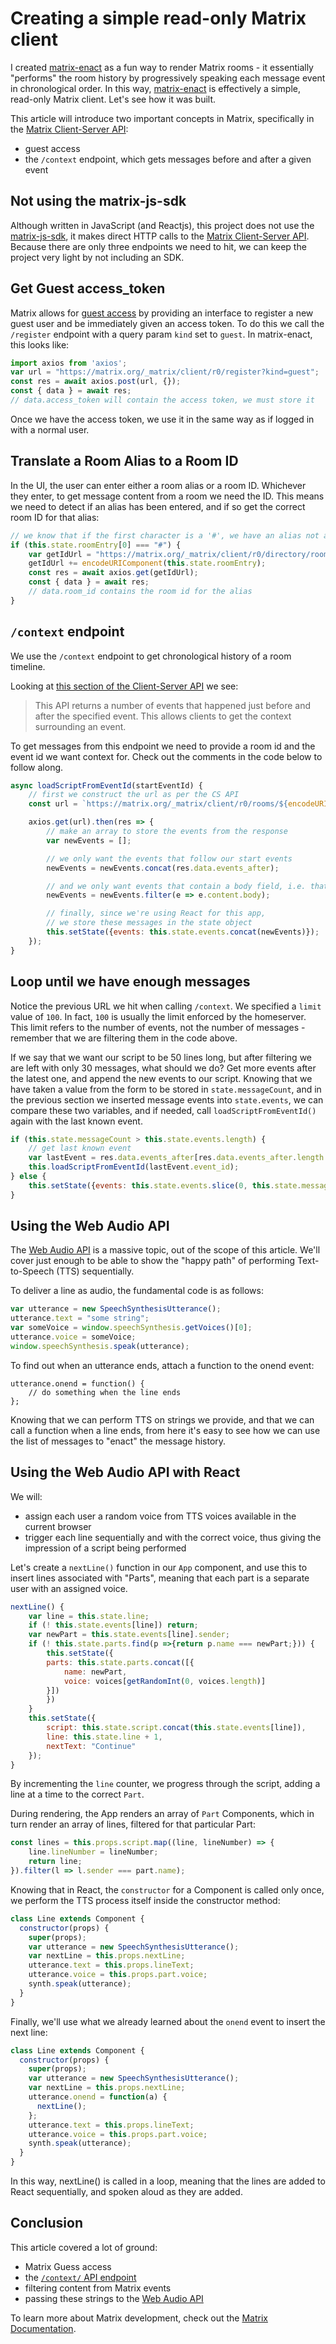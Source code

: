 # Creating a simple read-only Matrix client

I created [matrix-enact] as a fun way to render Matrix rooms - it essentially "performs" the room history by progressively speaking each message event in chronological order. In this way, [matrix-enact] is effectively a simple, read-only Matrix client. Let's see how it was built.

This article will introduce two important concepts in Matrix, specifically in the [Matrix Client-Server API]:

* guest access
* the `/context` endpoint, which gets messages before and after a given event

## Not using the matrix-js-sdk

Although written in JavaScript (and Reactjs), this project does not use the [matrix-js-sdk], it makes direct HTTP calls to the [Matrix Client-Server API]. Because there are only three endpoints we need to hit, we can keep the project very light by not including an SDK.

## Get Guest access_token

Matrix allows for [guest access](https://matrix.org/docs/spec/client_server/latest.html#guest-access) by providing an interface to register a new guest user and be immediately given an access token. To do this we call the `/register` endpoint with a query param `kind` set to `guest`. In matrix-enact, this looks like:

```javascript
import axios from 'axios';
var url = "https://matrix.org/_matrix/client/r0/register?kind=guest";
const res = await axios.post(url, {});
const { data } = await res;
// data.access_token will contain the access token, we must store it
```

Once we have the access token, we use it in the same way as if logged in with a normal user.

## Translate a Room Alias to a Room ID

In the UI, the user can enter either a room alias or a room ID. Whichever they enter, to get message content from a room we need the ID. This means we need to detect if an alias has been entered, and if so get the correct room ID for that alias:

```javascript
// we know that if the first character is a '#', we have an alias not an id
if (this.state.roomEntry[0] === "#") {
    var getIdUrl = "https://matrix.org/_matrix/client/r0/directory/room/";
    getIdUrl += encodeURIComponent(this.state.roomEntry);
    const res = await axios.get(getIdUrl);
    const { data } = await res;
    // data.room_id contains the room id for the alias
}
```

## `/context` endpoint

We use the `/context` endpoint to get chronological history of a room timeline.

Looking at [this section of the Client-Server API][context] we see:

> This API returns a number of events that happened just before and after the specified event. This allows clients to get the context surrounding an event.

To get messages from this endpoint we need to provide a room id and the event id we want context for. Check out the comments in the code below to follow along.

```javascript
async loadScriptFromEventId(startEventId) {
    // first we construct the url as per the CS API
    const url = `https://matrix.org/_matrix/client/r0/rooms/${encodeURIComponent(roomId)}/context/${encodeURIComponent(startEventId)}?limit=100&access_token=${this.state.accessToken}`;

    axios.get(url).then(res => {
        // make an array to store the events from the response
        var newEvents = [];

        // we only want the events that follow our start events
        newEvents = newEvents.concat(res.data.events_after);

        // and we only want events that contain a body field, i.e. that are messages
        newEvents = newEvents.filter(e => e.content.body);

        // finally, since we're using React for this app,
        // we store these messages in the state object
        this.setState({events: this.state.events.concat(newEvents)});
    });
}
```

## Loop until we have enough messages

Notice the previous URL we hit when calling `/context`. We specified a `limit` value of `100`. In fact, `100` is usually the limit enforced by the homeserver. This limit refers to the number of events, not the number of messages - remember that we are filtering them in the code above.

If we say that we want our script to be 50 lines long, but after filtering we are left with only 30 messages, what should we do? Get more events after the latest one, and append the new events to our script. Knowing that we have taken a value from the form to be stored in `state.messageCount`, and in the previous section we inserted message events into `state.events`, we can compare these two variables, and if needed, call `loadScriptFromEventId()` again with the last known event.

```javascript
if (this.state.messageCount > this.state.events.length) {
    // get last known event
    var lastEvent = res.data.events_after[res.data.events_after.length - 1];
    this.loadScriptFromEventId(lastEvent.event_id);
} else {
    this.setState({events: this.state.events.slice(0, this.state.messageCount), statusMessage: "Done"});
}
```

## Using the Web Audio API

The [Web Audio API] is a massive topic, out of the scope of this article. We'll cover just enough to be able to show the "happy path" of performing Text-to-Speech (TTS) sequentially.

To deliver a line as audio, the fundamental code is as follows:

```javascript
var utterance = new SpeechSynthesisUtterance();
utterance.text = "some string";
var someVoice = window.speechSynthesis.getVoices()[0];
utterance.voice = someVoice;
window.speechSynthesis.speak(utterance);
```

To find out when an utterance ends, attach a function to the onend event:

```
utterance.onend = function() {
    // do something when the line ends
};
```

Knowing that we can perform TTS on strings we provide, and that we can call a function when a line ends, from here it's easy to see how we can use the list of messages to "enact" the message history.

## Using the Web Audio API with React

We will:

* assign each user a random voice from TTS voices available in the current browser
* trigger each line sequentially and with the correct voice, thus giving the impression of a script being performed

Let's create a `nextLine()` function in our `App` component, and use this to insert lines associated with "Parts", meaning that each part is a separate user with an assigned voice.

```javascript
nextLine() {
    var line = this.state.line;
    if (! this.state.events[line]) return;
    var newPart = this.state.events[line].sender;
    if (! this.state.parts.find(p =>{return p.name === newPart;})) {
        this.setState({
        parts: this.state.parts.concat([{
            name: newPart,
            voice: voices[getRandomInt(0, voices.length)]
        }])
        })
    }
    this.setState({
        script: this.state.script.concat(this.state.events[line]),
        line: this.state.line + 1,
        nextText: "Continue"
    });
}
```

By incrementing the `line` counter, we progress through the script, adding a line at a time to the correct `Part`.

During rendering, the App renders an array of `Part` Components, which in turn render an array of lines, filtered for that particular Part:

```javascript
const lines = this.props.script.map((line, lineNumber) => {
    line.lineNumber = lineNumber;
    return line; 
}).filter(l => l.sender === part.name);
```

Knowing that in React, the `constructor` for a Component is called only once, we perform the TTS process itself inside the constructor method:

```javascript
class Line extends Component {
  constructor(props) {
    super(props);
    var utterance = new SpeechSynthesisUtterance();
    var nextLine = this.props.nextLine;
    utterance.text = this.props.lineText;
    utterance.voice = this.props.part.voice;
    synth.speak(utterance);
  }
}
```

Finally, we'll use what we already learned about the `onend` event to insert the next line:

```javascript
class Line extends Component {
  constructor(props) {
    super(props);
    var utterance = new SpeechSynthesisUtterance();
    var nextLine = this.props.nextLine;
    utterance.onend = function(a) {
      nextLine();
    };
    utterance.text = this.props.lineText;
    utterance.voice = this.props.part.voice;
    synth.speak(utterance);
  }
}
```

In this way, nextLine() is called in a loop, meaning that the lines are added to React sequentially, and spoken aloud as they are added.

## Conclusion

This article covered a lot of ground:

* Matrix Guess access
* the [`/context/` API endpoint][context]
* filtering content from Matrix events
* passing these strings to the [Web Audio API]

To learn more about Matrix development, check out the [Matrix Documentation](https://matrix.org/docs/).

[Matrix Client-Server API]: https://matrix.org/docs/spec/client_server/latest.html
[matrix-enact]: https://github.com/benparsons/matrix-enact
[context]: https://matrix.org/docs/spec/client_server/latest#get-matrix-client-r0-rooms-roomid-context-eventid
[Web Audio API]: https://developer.mozilla.org/en-US/docs/Web/API/Web_Audio_API
[matrix-js-sdk]: https://github.com/matrix-org/matrix-js-sdk
